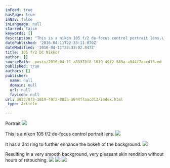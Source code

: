```yaml
---
inFeed: true
hasPage: true
inNav: false
inLanguage: null
starred: false
keywords: []
description: "This is a nikon 105 f/2 de-focus control portrait lens.\_"
datePublished: '2016-04-11T22:33:11.870Z'
dateModified: '2016-04-11T22:33:02.847Z'
title: 105 f/2 DC Nikkor
author: []
sourcePath: _posts/2016-04-11-a83370f8-1819-49f2-883a-a944f7aacd13.md
published: true
authors: []
publisher:
  name: null
  domain: null
  url: null
  favicon: null
url: a83370f8-1819-49f2-883a-a944f7aacd13/index.html
_type: Article

---
```

Portrait
![](https://the-grid-user-content.s3-us-west-2.amazonaws.com/c3e88026-ce83-4ca7-b08b-b0b9ff6cc61c.jpg)

This is a nikon 105 f/2 de-focus control portrait lens. ![](https://s3-us-west-2.amazonaws.com/the-grid-img/p/fae0c2e9f053fde176e797983b26715fa4854ddd.jpg)

It has a 3rd ring to further enhance the bokeh of the background.
![](https://the-grid-user-content.s3-us-west-2.amazonaws.com/e97ad2c7-359e-4174-a80e-110a49e49a49.jpg)

Resulting in a very smooth background, very pleasant skin rendition without hours of retouching.
![](https://the-grid-user-content.s3-us-west-2.amazonaws.com/2c24e2c0-69ed-41a9-a23e-9b1ef8fd2598.jpg)
![](https://the-grid-user-content.s3-us-west-2.amazonaws.com/24f2d4dd-82f6-4016-8c95-c1e189d0bc8e.jpg)
![](https://the-grid-user-content.s3-us-west-2.amazonaws.com/51b68be6-f602-49c4-a85c-44fe8f5ba07f.jpg)